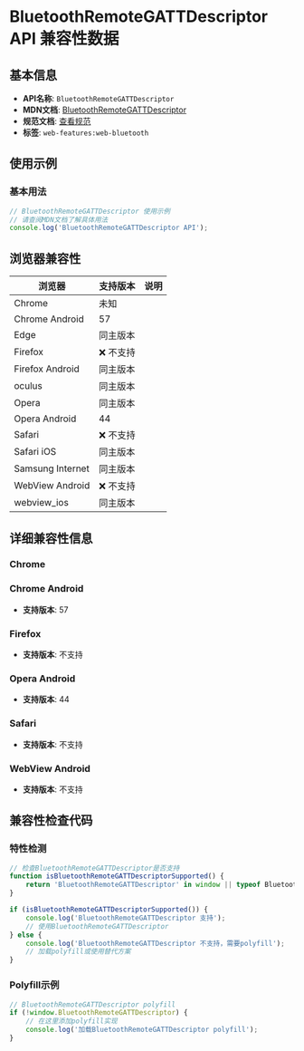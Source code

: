 # BluetoothRemoteGATTDescriptor API 兼容性数据

## 基本信息

- **API名称**: `BluetoothRemoteGATTDescriptor`
- **MDN文档**: [BluetoothRemoteGATTDescriptor](https://developer.mozilla.org/docs/Web/API/BluetoothRemoteGATTDescriptor)
- **规范文档**: [查看规范](https://webbluetoothcg.github.io/web-bluetooth/#bluetoothgattdescriptor-interface)
- **标签**: `web-features:web-bluetooth`

## 使用示例

### 基本用法

```javascript
// BluetoothRemoteGATTDescriptor 使用示例
// 请查阅MDN文档了解具体用法
console.log('BluetoothRemoteGATTDescriptor API');
```

## 浏览器兼容性

| 浏览器 | 支持版本 | 说明 |
|--------|----------|------|
| Chrome | 未知 |  |
| Chrome Android | 57 |  |
| Edge | 同主版本 |  |
| Firefox | ❌ 不支持 |  |
| Firefox Android | 同主版本 |  |
| oculus | 同主版本 |  |
| Opera | 同主版本 |  |
| Opera Android | 44 |  |
| Safari | ❌ 不支持 |  |
| Safari iOS | 同主版本 |  |
| Samsung Internet | 同主版本 |  |
| WebView Android | ❌ 不支持 |  |
| webview_ios | 同主版本 |  |

## 详细兼容性信息

### Chrome


### Chrome Android

- **支持版本**: 57

### Firefox

- **支持版本**: 不支持

### Opera Android

- **支持版本**: 44

### Safari

- **支持版本**: 不支持

### WebView Android

- **支持版本**: 不支持

## 兼容性检查代码

### 特性检测

```javascript
// 检查BluetoothRemoteGATTDescriptor是否支持
function isBluetoothRemoteGATTDescriptorSupported() {
    return 'BluetoothRemoteGATTDescriptor' in window || typeof BluetoothRemoteGATTDescriptor !== 'undefined';
}

if (isBluetoothRemoteGATTDescriptorSupported()) {
    console.log('BluetoothRemoteGATTDescriptor 支持');
    // 使用BluetoothRemoteGATTDescriptor
} else {
    console.log('BluetoothRemoteGATTDescriptor 不支持，需要polyfill');
    // 加载polyfill或使用替代方案
}
```

### Polyfill示例

```javascript
// BluetoothRemoteGATTDescriptor polyfill
if (!window.BluetoothRemoteGATTDescriptor) {
    // 在这里添加polyfill实现
    console.log('加载BluetoothRemoteGATTDescriptor polyfill');
}
```

